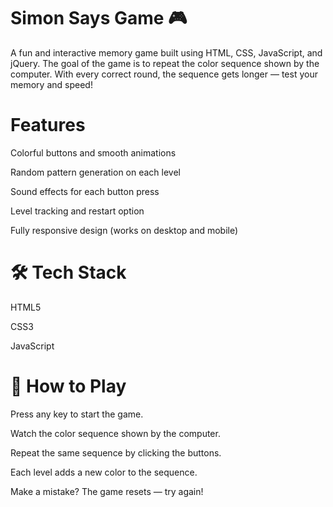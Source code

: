 # Simon Says Game 🎮
A fun and interactive memory game built using HTML, CSS, JavaScript, and jQuery. The goal of the game is to repeat the color sequence shown by the computer. With every correct round, the sequence gets longer — test your memory and speed!

#  Features
Colorful buttons and smooth animations

Random pattern generation on each level

Sound effects for each button press

Level tracking and restart option

Fully responsive design (works on desktop and mobile)

# 🛠️ Tech Stack
HTML5

CSS3

JavaScript


# 🔧 How to Play
Press any key to start the game.

Watch the color sequence shown by the computer.

Repeat the same sequence by clicking the buttons.

Each level adds a new color to the sequence.

Make a mistake? The game resets — try again!